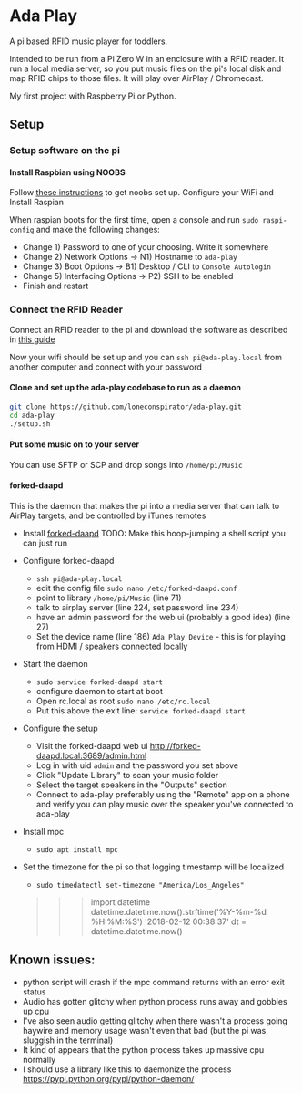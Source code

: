 # Ada Play
A pi based RFID music player for toddlers.

Intended to be run from a Pi Zero W in an enclosure with a RFID reader. It run a local media server, so you put music files on the pi's local disk and map RFID chips to those files. It will play over AirPlay / Chromecast.

My first project with Raspberry Pi or Python.

## Setup

### Setup software on the pi
#### Install Raspbian using NOOBS
Follow [these instructions](https://www.raspberrypi.org/documentation/installation/noobs.md) to get noobs set up. Configure your WiFi and Install Raspian

When raspian boots for the first time, open a console and run `sudo raspi-config` and make the following changes:
 * Change 1) Password to one of your choosing. Write it somewhere
 * Change 2) Network Options -> N1) Hostname to `ada-play`
 * Change 3) Boot Options -> B1) Desktop / CLI to `Console Autologin`
 * Change 5) Interfacing Options -> P2) SSH to be enabled
 * Finish and restart

### Connect the RFID Reader
Connect an RFID reader to the pi and download the software as described in [this guide](http://www.instructables.com/id/RFID-RC522-Raspberry-Pi/)

Now your wifi should be set up and you can `ssh pi@ada-play.local` from another computer and connect with your password

#### Clone and set up the ada-play codebase to run as a daemon
```bash
git clone https://github.com/loneconspirator/ada-play.git
cd ada-play
./setup.sh
```

#### Put some music on to your server
You can use SFTP or SCP and drop songs into `/home/pi/Music`

#### forked-daapd
This is the daemon that makes the pi into a media server that can talk to AirPlay targets, and be controlled by iTunes remotes

* Install [forked-daapd](https://www.raspberrypi.org/forums/viewtopic.php?f=66&t=49928&hilit=itunes) TODO: Make this hoop-jumping a shell script you can just run
* Configure forked-daapd
    - `ssh pi@ada-play.local`
    - edit the config file `sudo nano /etc/forked-daapd.conf`
    - point to library `/home/pi/Music` (line 71)
    - talk to airplay server (line 224, set password line 234)
    - have an admin password for the web ui (probably a good idea) (line 27)
    - Set the device name (line 186) `Ada Play Device` - this is for playing from HDMI / speakers connected locally
* Start the daemon
    - `sudo service forked-daapd start`
    - configure daemon to start at boot
    - Open rc.local as root `sudo nano /etc/rc.local`
    - Put this above the exit line: `service forked-daapd start`
* Configure the setup
    - Visit the forked-daapd web ui http://forked-daapd.local:3689/admin.html
    - Log in with uid `admin` and the password you set above
    - Click "Update Library" to scan your music folder
    - Select the target speakers in the "Outputs" section
    - Connect to ada-play preferably using the "Remote" app on a phone and verify you can play music over the speaker you've connected to ada-play

* Install mpc
    - `sudo apt install mpc`

* Set the timezone for the pi so that logging timestamp will be localized
    - `sudo timedatectl set-timezone "America/Los_Angeles"`

    >>> import datetime
    >>> datetime.datetime.now().strftime('%Y-%m-%d %H:%M:%S')
    '2018-02-12 00:38:37'
    >>> dt = datetime.datetime.now()


## Known issues:
 * python script will crash if the mpc command returns with an error exit status
 * Audio has gotten glitchy when python process runs away and gobbles up cpu
 * I've also seen audio getting glitchy when there wasn't a process going haywire and memory usage wasn't even that bad (but the pi was sluggish in the terminal)
 * It kind of appears that the python process takes up massive cpu normally
 * I should use a library like this to daemonize the process https://pypi.python.org/pypi/python-daemon/


